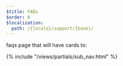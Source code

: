 ```yaml
---
$title: FAQs
$order: 0
$localization:
  path: /{locale}/support/{base}/
---
```


faqs page that will have cards to:

{% include "/views/partials/sub_nav.html" %}
